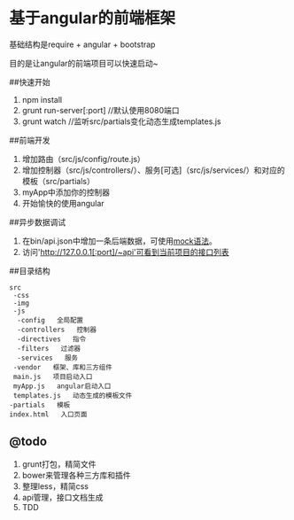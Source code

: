 # 基于angular的前端框架

基础结构是require + angular + bootstrap  
 
目的是让angular的前端项目可以快速启动~

##快速开始

1. npm install
2. grunt run-server[:port] //默认使用8080端口
3. grunt watch //监听src/partials变化动态生成templates.js

##前端开发

1. 增加路由（src/js/config/route.js）
2. 增加控制器（src/js/controllers/）、服务[可选]（src/js/services/）和对应的模板（src/partials）
3. myApp中添加你的控制器
4. 开始愉快的使用angular

##异步数据调试

1. 在bin/api.json中增加一条后端数据，可使用[mock语法](http://mockjs.com/mock)。
2. 访问'http://127.0.0.1[:port]/~api'可看到当前项目的接口列表

##目录结构

    src
     -css
     -img
     -js
      -config   全局配置
      -controllers   控制器
      -directives   指令
      -filters   过滤器
      -services   服务
     -vendor   框架、库和三方组件
     main.js   项目启动入口
     myApp.js   angular启动入口
     templates.js   动态生成的模板文件
    -partials   模板
    index.html   入口页面


## @todo

1. grunt打包，精简文件
2. bower来管理各种三方库和插件
3. 整理less，精简css
4. api管理，接口文档生成
5. TDD

